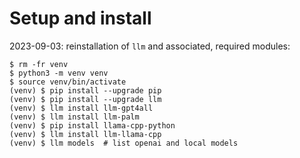 # Setup and install

2023-09-03: reinstallation of `llm` and associated, required modules:

```shell
$ rm -fr venv
$ python3 -m venv venv
$ source venv/bin/activate
(venv) $ pip install --upgrade pip
(venv) $ pip install --upgrade llm
(venv) $ llm install llm-gpt4all
(venv) $ llm install llm-palm
(venv) $ pip install llama-cpp-python
(venv) $ llm install llm-llama-cpp
(venv) $ llm models  # list openai and local models
```
 
